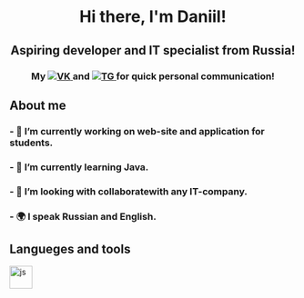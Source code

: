 <div id="header" align="center">
  <h1>Hi there, I'm Daniil! </h1>
    <h2>Aspiring developer and IT specialist from Russia! </h2>
</div>
<div id="header" align="center">
 <h3> My <a href="Вконтакте-https://vk.com/daan_ballan">
    <img src="https://img.shields.io/badge/Вконтакте-blue?style-for-the-badge&logo=VK&logoColor=white"
    alt="VK"</>
  </a>
  and <a href="telegram-https://t.me/+79210328952">
    <img src="https://img.shields.io/badge/Telegram-white?style-for-the-badge&logo=Telegram&logoColor=blue"
    alt="TG"</>
  </a> for quick personal communication! </h3>
</div>
<div> 
<h2> About me </h2> 
<h3> - 🔭 I’m currently working on web-site and application for students. </h3>
<h3> - 🌱 I’m currently learning Java. </h3>
<h3> - 👯 I’m looking with collaboratewith any IT-company. </h3>
<h3> - 🌍 I speak Russian and English. </h3> 
</div>
<h2> Langueges and tools </h2>
<img src="https://cdn.jsdelivr.net/gh/devicons/devicon@latest/icons/java/java-plain-wordmark.svg" title="js" width="40" height="40" />&nbsp;
<!--
**Loby-Dy/Loby-Dy** is a ✨ _special_ ✨ repository because its `README.md` (this file) appears on your GitHub profile.


-->

